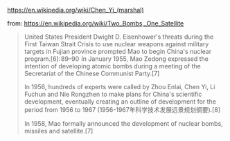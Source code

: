 https://en.wikipedia.org/wiki/Chen_Yi_(marshal)

from: https://en.wikipedia.org/wiki/Two_Bombs,_One_Satellite
>United States President Dwight D. Eisenhower's threats during the First Taiwan Strait Crisis to use nuclear weapons against military targets in Fujian province prompted Mao to begin China's nuclear program.[6]: 89–90  In January 1955, Mao Zedong expressed the intention of developing atomic bombs during a meeting of the Secretariat of the Chinese Communist Party.[7]
>
>In 1956, hundreds of experts were called by Zhou Enlai, Chen Yi, Li Fuchun and Nie Rongzhen to make plans for China's scientific development, eventually creating an outline of development for the period from 1956 to 1967 (1956-1967年科学技术发展远景规划纲要).[8]
>
>In 1958, Mao formally announced the development of nuclear bombs, missiles and satellite.[7]
